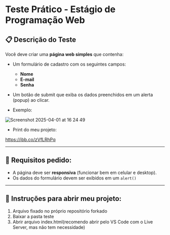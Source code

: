 # Teste Prático - Estágio de Programação Web

## 📋 Descrição do Teste

Você deve criar uma **página web simples** que contenha:
- Um formulário de cadastro com os seguintes campos:

  - **Nome**
  - **E-mail**
  - **Senha**

- Um botão de submit que exiba os dados preenchidos em um alerta (popup) ao clicar.

- Exemplo:
  
![Screenshot 2025-04-01 at 16 24 49](https://github.com/user-attachments/assets/6ba08daa-a5be-459f-abc2-a28a021d3ac8)

- Print do meu projeto:

https://ibb.co/zVfLRhPq

---

## 🚩 Requisitos pedido:
- A página deve ser **responsiva** (funcionar bem em celular e desktop).
- Os dados do formulário devem ser exibidos em um `alert()`

---

## 📌 Instruções para abrir meu projeto:
1. Arquivo fixado no próprio repositório forkado
2. Baixar a pasta teste
3. Abrir arquivo index.html(recomendo abrir pelo VS Code com o Live Server, mas não tem necessidade)
